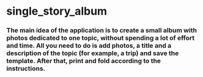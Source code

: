 # single_story_album

### The main idea of ​​the application is to create a small album with photos dedicated to one topic, without spending a lot of effort and time. All you need to do is add photos, a title and a description of the topic (for example, a trip) and save the template. After that, print and fold according to the instructions.
 

